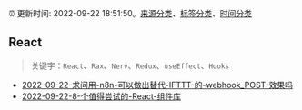 :alarm_clock: 更新时间: 2022-09-22 18:51:50。[来源分类](../README.md)、[标签分类](../TAGS.md)、[时间分类](../TIMELINE.md)

## React


> 关键字：`React`、`Rax`、`Nerv`、`Redux`、`useEffect`、`Hooks`



- [2022-09-22-求问用-n8n-可以做出替代-IFTTT-的-webhook_POST-效果吗](https://www.v2ex.com/t/882229) 
- [2022-09-22-8-个值得尝试的-React-组件库](https://toutiao.io/k/08dtx45) 